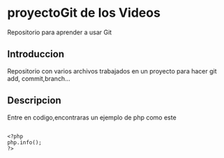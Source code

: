 # proyectoGit de los Videos

Repositorio para aprender a usar Git

## Introduccion

Repositorio con varios archivos trabajados en un proyecto para hacer git add,
commit,branch...

## Descripcion
Entre en codigo,encontraras un ejemplo de php como este
```

<?php
php.info();
?>

```
